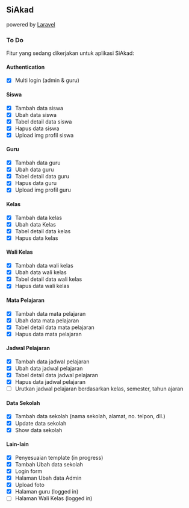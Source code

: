 ## SiAkad 
powered by [Laravel](https://laravel.com/)

### To Do
Fitur yang sedang dikerjakan untuk aplikasi SiAkad:

#### Authentication
- [x] Multi login (admin & guru)

#### Siswa
- [x] Tambah data siswa
- [x] Ubah data siswa
- [x] Tabel detail data siswa
- [x] Hapus data siswa
- [x] Upload img profil siswa

#### Guru
- [x] Tambah data guru
- [x] Ubah data guru
- [x] Tabel detail data guru
- [x] Hapus data guru
- [x] Upload img profil guru

#### Kelas
- [x] Tambah data kelas
- [x] Ubah data Kelas
- [x] Tabel detail data kelas
- [x] Hapus data kelas

#### Wali Kelas
- [x] Tambah data wali kelas
- [x] Ubah data wali kelas
- [x] Tabel detail data wali kelas
- [x] Hapus data wali kelas

#### Mata Pelajaran
- [x] Tambah data mata pelajaran 
- [x] Ubah data mata pelajaran 
- [x] Tabel detail data mata pelajaran 
- [x] Hapus data mata pelajaran 

#### Jadwal Pelajaran
- [x] Tambah data jadwal pelajaran
- [x] Ubah data jadwal pelajaran
- [x] Tabel detail data jadwal pelajaran
- [x] Hapus data jadwal pelajaran
- [ ] Urutkan jadwal pelajaran berdasarkan kelas, semester, tahun ajaran

#### Data Sekolah
- [x] Tambah data sekolah (nama sekolah, alamat, no. telpon, dll.)
- [x] Update data sekolah
- [x] Show data sekolah

#### Lain-lain
- [x] Penyesuaian template (in progress)
- [x] Tambah Ubah data sekolah
- [x] Login form
- [x] Halaman Ubah data Admin
- [x] Upload foto 
- [x] Halaman guru (logged in)
- [ ] Halaman Wali Kelas (logged in)
